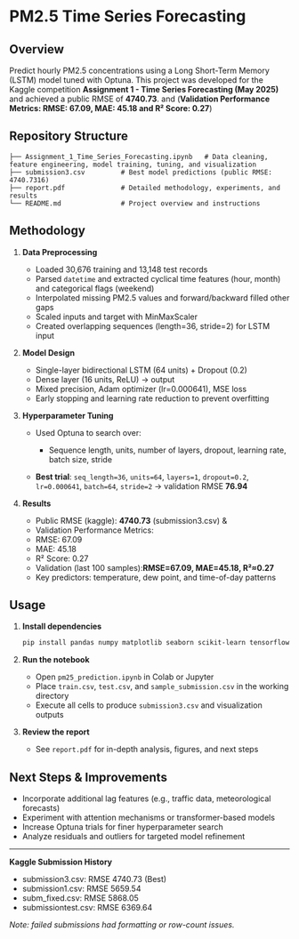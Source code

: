 # PM2.5 Time Series Forecasting

## Overview

Predict hourly PM2.5 concentrations using a Long Short-Term Memory (LSTM) model tuned with Optuna. This project was developed for the Kaggle competition **Assignment 1 - Time Series Forecasting (May 2025)** and achieved a public RMSE of **4740.73**. and (**Validation Performance Metrics: RMSE: 67.09, MAE: 45.18 and R² Score: 0.27**)

## Repository Structure

```
├── Assignment_1_Time_Series_Forecasting.ipynb   # Data cleaning, feature engineering, model training, tuning, and visualization
├── submission3.csv         # Best model predictions (public RMSE: 4740.7316)
├── report.pdf              # Detailed methodology, experiments, and results
└── README.md               # Project overview and instructions
```

## Methodology

1. **Data Preprocessing**

   * Loaded 30,676 training and 13,148 test records
   * Parsed `datetime` and extracted cyclical time features (hour, month) and categorical flags (weekend)
   * Interpolated missing PM2.5 values and forward/backward filled other gaps
   * Scaled inputs and target with MinMaxScaler
   * Created overlapping sequences (length=36, stride=2) for LSTM input

2. **Model Design**

   * Single-layer bidirectional LSTM (64 units) + Dropout (0.2)
   * Dense layer (16 units, ReLU) → output
   * Mixed precision, Adam optimizer (lr=0.000641), MSE loss
   * Early stopping and learning rate reduction to prevent overfitting

3. **Hyperparameter Tuning**

   * Used Optuna to search over:

     * Sequence length, units, number of layers, dropout, learning rate, batch size, stride
   * **Best trial**: `seq_length=36`, `units=64`, `layers=1`, `dropout=0.2`, `lr=0.000641`, `batch=64`, `stride=2` → validation RMSE **76.94**

4. **Results**

   * Public RMSE (kaggle): **4740.73** (submission3.csv) & 
   * Validation Performance Metrics:
   * RMSE: 67.09
   * MAE: 45.18
   * R² Score: 0.27
   * Validation (last 100 samples):**RMSE=67.09, MAE=45.18, R²≈0.27**
   * Key predictors: temperature, dew point, and time-of-day patterns

## Usage

1. **Install dependencies**

   ```bash
   pip install pandas numpy matplotlib seaborn scikit-learn tensorflow optuna
   ```

2. **Run the notebook**

   * Open `pm25_prediction.ipynb` in Colab or Jupyter
   * Place `train.csv`, `test.csv`, and `sample_submission.csv` in the working directory
   * Execute all cells to produce `submission3.csv` and visualization outputs

3. **Review the report**

   * See `report.pdf` for in-depth analysis, figures, and next steps

## Next Steps & Improvements

* Incorporate additional lag features (e.g., traffic data, meteorological forecasts)
* Experiment with attention mechanisms or transformer-based models
* Increase Optuna trials for finer hyperparameter search
* Analyze residuals and outliers for targeted model refinement

---

**Kaggle Submission History**

* submission3.csv: RMSE 4740.73 (Best)
* submission1.csv: RMSE 5659.54
* subm\_fixed.csv: RMSE 5868.05
* submissiontest.csv: RMSE 6369.64

*Note: failed submissions had formatting or row-count issues.*
